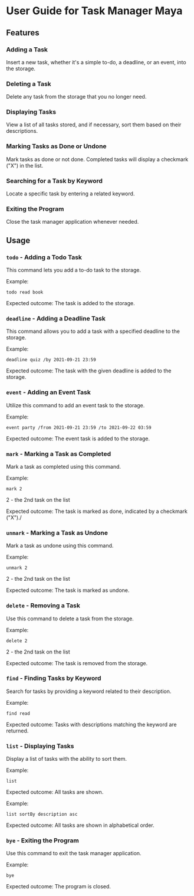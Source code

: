 # User Guide for Task Manager Maya

## Features 

### Adding a Task

Insert a new task, whether it's a simple to-do, a deadline, or an event, into the storage.

### Deleting a Task

Delete any task from the storage that you no longer need.

### Displaying Tasks

View a list of all tasks stored, and if necessary, sort them based on their descriptions.

### Marking Tasks as Done or Undone

Mark tasks as done or not done. Completed tasks will display a checkmark ("X") in the list.

### Searching for a Task by Keyword

Locate a specific task by entering a related keyword.

### Exiting the Program

Close the task manager application whenever needed.

## Usage

### `todo` - Adding a Todo Task

This command lets you add a to-do task to the storage.

Example:

`todo read book`

Expected outcome:
The task is added to the storage.

### `deadline` - Adding a Deadline Task

This command allows you to add a task with a specified deadline to the storage.

Example:

`deadline quiz /by 2021-09-21 23:59`

Expected outcome:
The task with the given deadline is added to the storage.

### `event` - Adding an Event Task

Utilize this command to add an event task to the storage.

Example:

`event party /from 2021-09-21 23:59 /to 2021-09-22 03:59`

Expected outcome:
The event task is added to the storage.

### `mark` - Marking a Task as Completed

Mark a task as completed using this command.

Example:

`mark 2`

2 - the 2nd task on the list

Expected outcome:
The task is marked as done, indicated by a checkmark ("X")./

### `unmark` - Marking a Task as Undone

Mark a task as undone using this command.

Example:

`unmark 2`

2 - the 2nd task on the list

Expected outcome:
The task is marked as undone.

### `delete` - Removing a Task 

Use this command to delete a task from the storage.

Example:

`delete 2`

2 - the 2nd task on the list

Expected outcome:
The task is removed from the storage.

### `find` - Finding Tasks by Keyword

Search for tasks by providing a keyword related to their description.

Example:

`find read`

Expected outcome:
Tasks with descriptions matching the keyword are returned.

### `list` - Displaying Tasks

Display a list of tasks with the ability to sort them.

Example:

`list`

Expected outcome:
All tasks are shown.

Example:

`list sortBy description asc`

Expected outcome:
All tasks are shown in alphabetical order.

### `bye` - Exiting the Program

Use this command to exit the task manager application.

Example:

`bye`

Expected outcome:
The program is closed.
